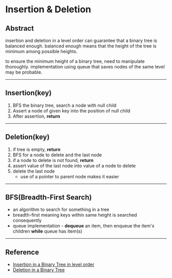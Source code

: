 # Insertion & Deletion

## Abstract

insertion and deletion in a level order can guarantee that a binary tree is balanced enough. balanced enough means that the height of the tree is minimum among possible heights. 

to ensure the minimum height of a binary tree, need to manipulate thoroughly. implementation using queue that saves nodes of the same level may be probable. 

---

## Insertion(key)

1. BFS the binary tree, search a node with null child
2. Assert a node of given key into the position of null child
3. After assertion, **return**

---

## Deletion(key)

1. if tree is empty, **return**
2. BFS for a node to delete and the last node
3. if a node to delete is not found, **return**
4. assert value of the last node into value of a node to delete
5. delete the last node
   - use of a pointer to parent node makes it easier

---

## BFS(Breadth-First Search)

- an algorithm to search for something in a tree
- breadth-first meaning keys within same height is searched consequently
- queue implementation - **dequeue** an item, then enqueue the item's children **while** queue has item(s)

---

## Reference

- [Insertion in a Binary Tree in level order](https://www.geeksforgeeks.org/insertion-in-a-binary-tree-in-level-order/)
- [Deletion in a Binary Tree](https://www.geeksforgeeks.org/deletion-binary-tree/)

